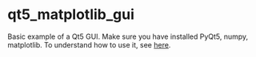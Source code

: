 # qt5_matplotlib_gui

Basic example of a Qt5 GUI.
Make sure you have installed PyQt5, numpy, matplotlib.
To understand how to use it, see <a href="http://ap.smu.ca/~castaned/visualization/2016/04/09/python_qt.html">here</a>.

